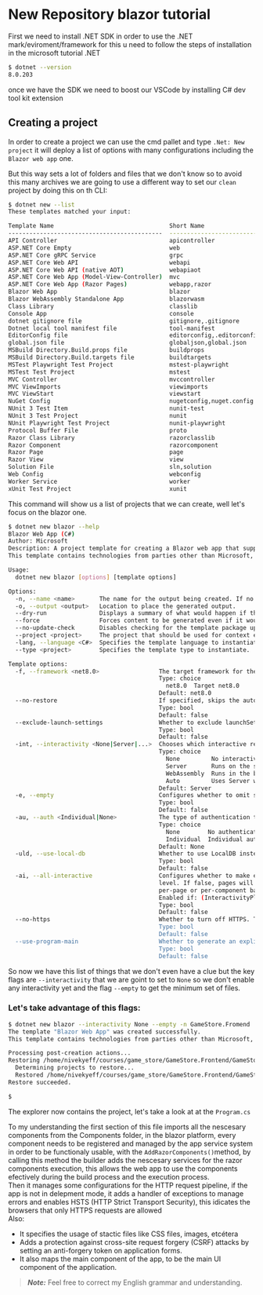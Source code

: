 # New Repository blazor tutorial

First we need to install .NET SDK in order to use the .NET mark/eviroment/framework
for this u need to follow the steps of installation in the microsoft tutorial .NET
```bash
$ dotnet --version
8.0.203
```

once we have the SDK we need to boost our VSCode by installing C# dev tool kit extension

## Creating a project

In order to create a project we can use the cmd pallet and type `.Net: New project` it will
deploy a list of options with many configurations including the `Blazor web app` one.

But this way sets a lot of folders and files that we don't know so to avoid this many archives
we are going to use a different way to set our `clean` project by doing this on th CLI:

```bash
$ dotnet new --list
These templates matched your input:

Template Name                                 Short Name                  Language    Tags                      
--------------------------------------------  --------------------------  ----------  --------------------------
API Controller                                apicontroller               [C#]        Web/ASP.NET               
ASP.NET Core Empty                            web                         [C#],F#     Web/Empty                 
ASP.NET Core gRPC Service                     grpc                        [C#]        Web/gRPC/API/Service      
ASP.NET Core Web API                          webapi                      [C#],F#     Web/Web API/API/Service   
ASP.NET Core Web API (native AOT)             webapiaot                   [C#]        Web/Web API/API/Service   
ASP.NET Core Web App (Model-View-Controller)  mvc                         [C#],F#     Web/MVC                   
ASP.NET Core Web App (Razor Pages)            webapp,razor                [C#]        Web/MVC/Razor Pages       
Blazor Web App                                blazor                      [C#]        Web/Blazor/WebAssembly    
Blazor WebAssembly Standalone App             blazorwasm                  [C#]        Web/Blazor/WebAssembly/PWA
Class Library                                 classlib                    [C#],F#,VB  Common/Library            
Console App                                   console                     [C#],F#,VB  Common/Console            
dotnet gitignore file                         gitignore,.gitignore                    Config                    
Dotnet local tool manifest file               tool-manifest                           Config                    
EditorConfig file                             editorconfig,.editorconfig              Config                    
global.json file                              globaljson,global.json                  Config                    
MSBuild Directory.Build.props file            buildprops                              MSBuild/props             
MSBuild Directory.Build.targets file          buildtargets                            MSBuild/props             
MSTest Playwright Test Project                mstest-playwright           [C#]        Test/MSTest/Playwright    
MSTest Test Project                           mstest                      [C#],F#,VB  Test/MSTest               
MVC Controller                                mvccontroller               [C#]        Web/ASP.NET               
MVC ViewImports                               viewimports                 [C#]        Web/ASP.NET               
MVC ViewStart                                 viewstart                   [C#]        Web/ASP.NET               
NuGet Config                                  nugetconfig,nuget.config                Config                    
NUnit 3 Test Item                             nunit-test                  [C#],F#,VB  Test/NUnit                
NUnit 3 Test Project                          nunit                       [C#],F#,VB  Test/NUnit                
NUnit Playwright Test Project                 nunit-playwright            [C#]        Test/NUnit/Playwright     
Protocol Buffer File                          proto                                   Web/gRPC                  
Razor Class Library                           razorclasslib               [C#]        Web/Razor/Library         
Razor Component                               razorcomponent              [C#]        Web/ASP.NET               
Razor Page                                    page                        [C#]        Web/ASP.NET               
Razor View                                    view                        [C#]        Web/ASP.NET               
Solution File                                 sln,solution                            Solution                  
Web Config                                    webconfig                               Config                    
Worker Service                                worker                      [C#],F#     Common/Worker/Web         
xUnit Test Project                            xunit                       [C#],F#,VB  Test/xUnit 
```
This command will show us a list of projects that we can create, well let's focus on the blazor one.

```bash
$ dotnet new blazor --help
Blazor Web App (C#)
Author: Microsoft
Description: A project template for creating a Blazor web app that supports both server-side rendering and client interactivity. This template can be used for web apps with rich dynamic user interfaces (UIs).
This template contains technologies from parties other than Microsoft, see https://aka.ms/aspnetcore/8.0-third-party-notices for details.

Usage:
  dotnet new blazor [options] [template options]

Options:
  -n, --name <name>       The name for the output being created. If no name is specified, the name of the output directory is used.
  -o, --output <output>   Location to place the generated output.
  --dry-run               Displays a summary of what would happen if the given command line were run if it would result in a template creation.
  --force                 Forces content to be generated even if it would change existing files.
  --no-update-check       Disables checking for the template package updates when instantiating a template.
  --project <project>     The project that should be used for context evaluation.
  -lang, --language <C#>  Specifies the template language to instantiate.
  --type <project>        Specifies the template type to instantiate.

Template options:
  -f, --framework <net8.0>                 The target framework for the project.
                                           Type: choice
                                             net8.0  Target net8.0
                                           Default: net8.0
  --no-restore                             If specified, skips the automatic restore of the project on create.
                                           Type: bool
                                           Default: false
  --exclude-launch-settings                Whether to exclude launchSettings.json from the generated template.
                                           Type: bool
                                           Default: false
  -int, --interactivity <None|Server|...>  Chooses which interactive render mode to use for interactive components
                                           Type: choice
                                             None         No interactivity (static server rendering only)
                                             Server       Runs on the server
                                             WebAssembly  Runs in the browser using WebAssembly
                                             Auto         Uses Server while downloading WebAssembly assets, then uses WebAssembly
                                           Default: Server
  -e, --empty                              Configures whether to omit sample pages and styling that demonstrate basic usage patterns.
                                           Type: bool
                                           Default: false
  -au, --auth <Individual|None>            The type of authentication to use
                                           Type: choice
                                             None        No authentication
                                             Individual  Individual authentication
                                           Default: None
  -uld, --use-local-db                     Whether to use LocalDB instead of SQLite. This option only applies if --auth Individual is specified.
                                           Type: bool
                                           Default: false
  -ai, --all-interactive                   Configures whether to make every page interactive by applying an interactive render mode at the top 
                                           level. If false, pages will use static server rendering by default, and can be marked interactive on a 
                                           per-page or per-component basis.
                                           Enabled if: (InteractivityPlatform != "None")
                                           Type: bool
                                           Default: false
  --no-https                               Whether to turn off HTTPS. This option only applies if Individual isn't used for --auth.
                                           Type: bool
                                           Default: false
  --use-program-main                       Whether to generate an explicit Program class and Main method instead of top-level statements.
                                           Type: bool
                                           Default: false
```

So now we have this list of things that we don't even have a clue but the key
flags are `--interactivity` that we are goint to set to `None` so we don't
enable any interactivity yet and the flag `--empty` to get the minimum
set of files.

###  Let's take advantage of this flags:

```bash
$ dotnet new blazor --interactivity None --empty -n GameStore.Fromend
The template "Blazor Web App" was created successfully.
This template contains technologies from parties other than Microsoft, see https://aka.ms/aspnetcore/8.0-third-party-notices for details.

Processing post-creation actions...
Restoring /home/nivekyeff/courses/game_store/GameStore.Frontend/GameStore.Frontend.csproj:
  Determining projects to restore...
  Restored /home/nivekyeff/courses/game_store/GameStore.Frontend/GameStore.Frontend.csproj (in 83 ms).
Restore succeeded.

$
```
The explorer now contains the project, let's take a look at at the `Program.cs`


To my understanding the first section of this file imports all the nescesary
components from the Components folder, in the blazor platform, every component needs to be
registered and managed by the app service system in order to be functionaly usable,
with the `AddRazorComponents()`method, by calling this method the builder adds the nescesary
services for the razor components execution, this allows the web app to use the components
efectively during the build process and the execution process.<br>
Then it manages some configurations for the HTTP request pipeline, if the app is not in
delepment mode, it adds a handler of exceptions to manage errors and enables HSTS (HTTP
Strict Transport Security), this idicates the browsers that only HTTPS requests are allowed
<br>
Also:
- It specifies the usage of stactic files like CSS files, images, etcétera
- Adds a protection against cross-site request forgery (CSRF) attacks by        setting an anti-forgery token on application forms.
- It also maps the main component of the app, to be the main UI component
of the application.

> **_Note:_** Feel free to correct my English grammar and understanding.